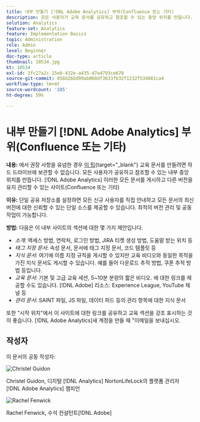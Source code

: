 ```yaml
---
title: 내부 만들기 [!DNL Adobe Analytics] 부위(Confluence 또는 기타)
description: 모든 사용자가 교육 문서를 공유하고 참조할 수 있는 중앙 위치를 만듭니다.
solution: Analytics
feature-set: Analytics
feature: Implementation Basics
topic: Administration
role: Admin
level: Beginner
doc-type: article
thumbnail: 10534.jpg
kt: 10534
exl-id: 2fc27a2c-15e0-432e-a435-d7e4793ce670
source-git-commit: 058d26bd99ab060df3633fb32f1232f534881ca4
workflow-type: tm+mt
source-wordcount: '285'
ht-degree: 59%

---
```


# 내부 만들기 [!DNL Adobe Analytics] 부위(Confluence 또는 기타)

**내용:** 에서 권장 사항을 유념한 경우 [이 팁](create-basic-videos-and-training.md){target="_blank"} 교육 문서를 만들려면 하드 드라이브에 보관할 수 없습니다. 모든 사용자가 공유하고 참조할 수 있는 내부 중앙 위치를 만듭니다. [!DNL Adobe Analytics] 이러한 모든 문서를 게시하고 다른 버전을 유지 관리할 수 있는 사이트(Confluence 또는 기타)

**이유:** 단일 공유 저장소를 설정하면 모든 신규 사용자를 직접 안내하고 모든 문서의 최신 버전에 대한 신뢰할 수 있는 단일 소스를 제공할 수 있습니다. 최적의 버전 관리 및 공동 작업이 가능합니다.

**방법:** 다음은 이 내부 사이트의 섹션에 대한 몇 가지 제안입니다.

* _소개_: 액세스 방법, 연락처, 로그인 방법, JIRA 티켓 생성 방법, 도움말 받는 위치 등
* _태그 지정 문서_: 속성 문서, 문서에 태그 지정 문서, 코드 템플릿 등
* _지식 문서_: 여기에 이름 지정 규칙을 게시할 수 있지만 교육 비디오와 동일한 목적을 가진 지식 문서도 게시할 수 있습니다. 예를 들어 다운로드 추적 방법, 쿠폰 추적 방법 등입니다.
* _교육 문서:_ 기본 및 고급 교육 세션, 5~10분 분량의 짧은 비디오. 에 대한 링크를 제공할 수도 있습니다. [!DNL Adobe] 리소스: Experience League, YouTube 채널 등
* _관리 문서_: SAINT 파일, JS 파일, 데이터 피드 등의 관리 항목에 대한 지식 문서

또한 &quot;시작 위치&quot;에서 이 사이트에 대한 링크를 공유하고 교육 섹션을 강조 표시하는 것이 좋습니다. [!DNL Adobe Analytics]새 계정을 만들 때 &quot;이메일을 보내십시오.


## 작성자

이 문서의 공동 작성자:

![Christel Guidon](assets/Christel-Headshot-150.png)

Christel Guidon, 디지털 [!DNL Analytics] NortonLifeLock의 플랫폼 관리자
[!DNL Adobe Analytics] 챔피언

![Rachel Fenwick](assets/Rachel-Fenwick-150.png)

Rachel Fenwick,  수석 컨설턴트[!DNL Adobe]
